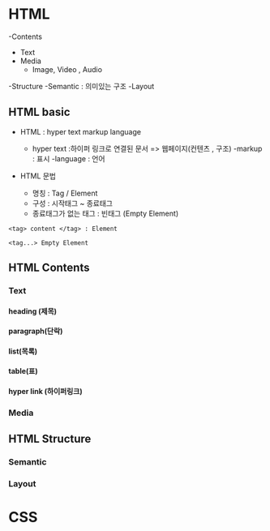 # HTML

-Contents
  - Text
  - Media
    - Image, Video , Audio

-Structure
  -Semantic : 의미있는 구조
  -Layout 

  ## HTML basic

- HTML : hyper text markup language
  - hyper text :하이퍼 링크로 연결된 문서 => 웹페이지(컨텐츠 , 구조)
  -markup : 표시
  -language : 언어  

- HTML 문법
  - 명칭 : Tag / Element
  - 구성 : 시작태그 ~ 종료태그
  - 종료태그가 없는 태그 : 빈태그 (Empty Element)

```
<tag> content </tag> : Element

<tag...> Empty Element

```

## HTML Contents

### Text

#### heading (제목) 

#### paragraph(단락)

#### list(목록)

#### table(표)

#### hyper link (하이퍼링크)


### Media
## HTML Structure
### Semantic
### Layout
# CSS